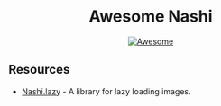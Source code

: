 <h1 align="center">Awesome Nashi</h1>

<p align="center">
    <a href='https://github.com/sindresorhus/awesome'>
        <img src='https://cdn.rawgit.com/sindresorhus/awesome/d7305f38d29fed78fa85652e3a63e154dd8e8829/media/badge.svg' alt='Awesome'>
    </a>
</p>

## Resources

- [Nashi.lazy](https://github.com/wibus-wee/nashi.lazy) - A library for lazy loading images.
